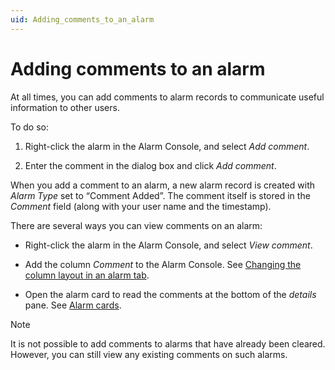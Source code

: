 ```yaml
---
uid: Adding_comments_to_an_alarm
---
```


# Adding comments to an alarm

At all times, you can add comments to alarm records to communicate useful information to other users.

To do so:

1. Right-click the alarm in the Alarm Console, and select *Add comment*.

2. Enter the comment in the dialog box and click *Add comment*.

When you add a comment to an alarm, a new alarm record is created with *Alarm Type* set to “Comment Added”. The comment itself is stored in the *Comment* field (along with your user name and the timestamp).

There are several ways you can view comments on an alarm:

- Right-click the alarm in the Alarm Console, and select *View comment*.

- Add the column *Comment* to the Alarm Console. See [Changing the column layout in an alarm tab](xref:Working_with_the_Alarm_Console#changing-the-column-layout-in-an-alarm-tab).

- Open the alarm card to read the comments at the bottom of the *details* pane. See [Alarm cards](xref:Alarm_cards).

> [!NOTE]
> It is not possible to add comments to alarms that have already been cleared. However, you can still view any existing comments on such alarms.
>
